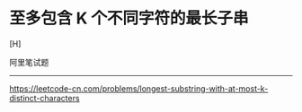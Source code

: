 # 至多包含 K 个不同字符的最长子串

[H]

阿里笔试题

---

https://leetcode-cn.com/problems/longest-substring-with-at-most-k-distinct-characters
